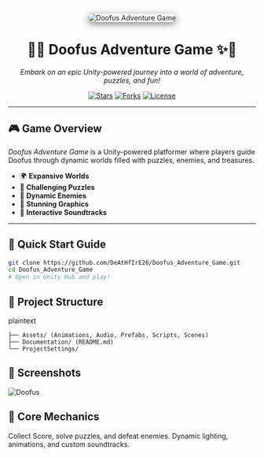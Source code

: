 


<div align="center">
  <img src="https://via.placeholder.com/1200x400.png?text=Doofus+Adventure+Game+%7C+Unity+Powered" alt="Doofus Adventure Game" style="border-radius: 15px; box-shadow: 0px 4px 15px rgba(0,0,0,0.5);">
  <h1>🚀✨ <b>Doofus Adventure Game</b> ✨🚀</h1>
  <p><i>Embark on an epic Unity-powered journey into a world of adventure, puzzles, and fun!</i></p>
  <a href="https://github.com/DeAtHfIrE26/Doofus_Adventure_Game/stargazers"><img src="https://img.shields.io/github/stars/DeAtHfIrE26/Doofus_Adventure_Game?style=for-the-badge&color=brightgreen" alt="Stars"></a>
  <a href="https://github.com/DeAtHfIrE26/Doofus_Adventure_Game/network/members"><img src="https://img.shields.io/github/forks/DeAtHfIrE26/Doofus_Adventure_Game?style=for-the-badge&color=blue" alt="Forks"></a>
  <a href="https://github.com/DeAtHfIrE26/Doofus_Adventure_Game/blob/main/LICENSE"><img src="https://img.shields.io/github/license/DeAtHfIrE26/Doofus_Adventure_Game?style=for-the-badge&color=orange" alt="License"></a>
</div>

---

## 🎮 Game Overview  
*Doofus Adventure Game* is a Unity-powered platformer where players guide Doofus through dynamic worlds filled with puzzles, enemies, and treasures.  
- 🌍 **Expansive Worlds**  
- 🧩 **Challenging Puzzles**  
- 👾 **Dynamic Enemies**  
- 🎨 **Stunning Graphics**  
- 🎵 **Interactive Soundtracks**

---

## 🚀 Quick Start Guide  
```bash
git clone https://github.com/DeAtHfIrE26/Doofus_Adventure_Game.git  
cd Doofus_Adventure_Game  
# Open in Unity Hub and play!
```

## 📂 Project Structure
plaintext
```
├── Assets/ (Animations, Audio, Prefabs, Scripts, Scenes)  
├── Documentation/ (README.md)  
└── ProjectSettings/
```

## 🌟 Screenshots
![Doofus](https://github.com/user-attachments/assets/c8c59c5c-c0ff-476a-9488-2e9144f90e59)

## 🔧 Core Mechanics

Collect Score, solve puzzles, and defeat enemies.
Dynamic lighting, animations, and custom soundtracks.

